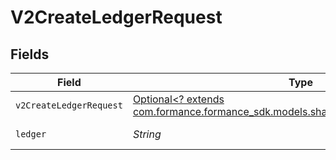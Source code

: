 # V2CreateLedgerRequest


## Fields

| Field                                                                                                                             | Type                                                                                                                              | Required                                                                                                                          | Description                                                                                                                       | Example                                                                                                                           |
| --------------------------------------------------------------------------------------------------------------------------------- | --------------------------------------------------------------------------------------------------------------------------------- | --------------------------------------------------------------------------------------------------------------------------------- | --------------------------------------------------------------------------------------------------------------------------------- | --------------------------------------------------------------------------------------------------------------------------------- |
| `v2CreateLedgerRequest`                                                                                                           | [Optional<? extends com.formance.formance_sdk.models.shared.V2CreateLedgerRequest>](../../models/shared/V2CreateLedgerRequest.md) | :heavy_minus_sign:                                                                                                                | N/A                                                                                                                               |                                                                                                                                   |
| `ledger`                                                                                                                          | *String*                                                                                                                          | :heavy_check_mark:                                                                                                                | Name of the ledger.                                                                                                               | ledger001                                                                                                                         |